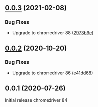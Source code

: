 ## [0.0.3](https://github.com/prantlf/grunt-chromedriver/compare/v0.0.2...v0.0.3) (2021-02-08)

### Bug Fixes

* Upgrade to chromedriver 88 ([2973b9e](https://github.com/prantlf/grunt-chromedriver/commit/2973b9e9cf41945913489cfd38f13718126b2e95))

## [0.0.2](https://github.com/prantlf/grunt-chromedriver/compare/v0.0.1...v0.0.2) (2020-10-20)

### Bug Fixes

* Upgrade to chromedriver 86 ([e41dd68](https://github.com/prantlf/grunt-chromedriver/commit/e41dd68849b11e977abbb621fd4ffc228c989e88))

## 0.0.1 (2020-07-26)

Initial release chromedriver 84

